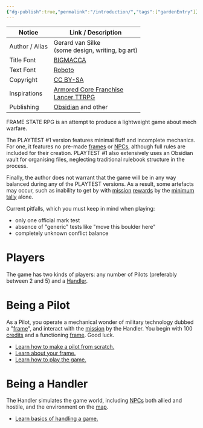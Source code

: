 ```yaml
---
{"dg-publish":true,"permalink":"/introduction/","tags":["gardenEntry"]}
---
```



| Notice         | Link / Description                                                                                                     |
| -------------- | ---------------------------------------------------------------------------------------------------------------------- |
| Author / Alias | Gerard van Silke<br>(some design, writing, bg art)                                                                     |
| Title Font     | [BIGMACCA](https://www.dafont.com/bigmacca.font)                                                                       |
| Text Font      | [Roboto](https://www.dafont.com/roboto.font)                                                                           |
| Copyright      | [CC BY-SA](https://creativecommons.org/licenses/by-sa/4.0/)                                                            |
| Inspirations   | [Armored Core Franchise](https://en.wikipedia.org/wiki/Armored_Core)<br>[Lancer TTRPG](https://massifpress.com/lancer) |
| Publishing     | [Obsidian](https://obsidian.md) and other                                                                              |
FRAME STATE RPG is an attempt to produce a lightweight game about mech warfare. 

The PLAYTEST #1 version features minimal fluff and incomplete mechanics. For one, it features no pre-made [frames](Frame) or [NPCs](NPC%20Design), although full rules are included for their creation. PLAYTEST #1 also extensively uses an Obsidian vault for organising files, neglecting traditional rulebook structure in the process.

Finally, the author does not warrant that the game will be in any way balanced during any of the PLAYTEST versions. As a result, some artefacts may occur, such as inability to get by with [mission](Missions) [rewards](Credits) by the [minimum tally](Handling.md) alone.

Current pitfalls, which you must keep in mind when playing: 
* only one official mark test
* absence of "generic" tests like "move this boulder here"
* completely unknown conflict balance

# Players
The game has two kinds of players: any number of Pilots (preferably between 2 and 5) and a [Handler](Handling.md).

# Being a Pilot
As a Pilot, you operate a mechanical wonder of military technology dubbed a "[frame](Frame)", and interact with the [mission](Missions) by the Handler. You begin with 100 [credits](Credits) and a functioning [frame](Frame). Good luck.
* [Learn how to make a pilot from scratch.](Making%20A%20Pilot.md)
* [Learn about your frame.](Piloting%20Your%20Frame.md)
* [Learn how to play the game.](Playing%20The%20Game.md)
  
# Being a Handler
The Handler simulates the game world, including [NPCs](Entities) both allied and hostile, and the environment on the [map](Map).
* [Learn basics of handling a game.](Handling.md)